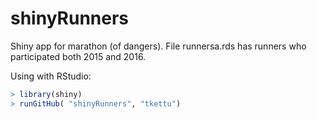 # shinyRunners
Shiny app for marathon (of dangers). File runnersa.rds has runners who participated both 2015 and 2016.

Using with RStudio:

```R
> library(shiny) 
> runGitHub( "shinyRunners", "tkettu") 
```
